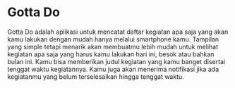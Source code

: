 # Gotta Do 

Gotta Do adalah aplikasi untuk mencatat daftar kegiatan apa saja yang akan kamu lakukan dengan mudah hanya melalui smartphone kamu. Tampilan yang simple tetapi menarik akan membuatmu lebih mudah untuk melihat kegiatan apa saja yang harus kamu lakukan hari ini, besok atau bahkan bulan ini. Kamu bisa memberikan judul kegiatan yang kamu banget disertai tenggat waktu kegiatannya. Kamu juga akan menerima notifikasi jika ada kegiatanmu yang belum terselesaikan hingga tenggat waktu.
